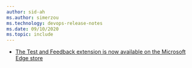 ```yaml
---
author: sid-ah
ms.author: simerzou
ms.technology: devops-release-notes
ms.date: 09/10/2020
ms.topic: include
---
```

    
- [The Test and Feedback extension is now available on the Microsoft Edge store](#the-test-and-feedback-extension-is-now-available-on-the-microsoft-edge-store)